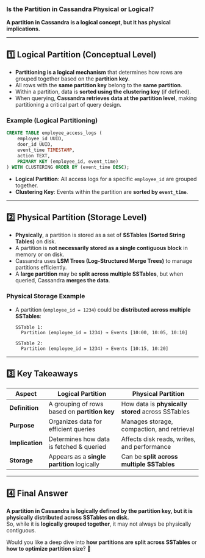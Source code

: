### **Is the Partition in Cassandra Physical or Logical?**  

**A partition in Cassandra is a **logical** concept, but it has physical implications.**  

---

## **1️⃣ Logical Partition (Conceptual Level)**
- **Partitioning is a logical mechanism** that determines how rows are grouped together based on the **partition key**.
- All rows with the **same partition key** belong to the **same partition**.
- Within a partition, data is **sorted using the clustering key** (if defined).
- When querying, **Cassandra retrieves data at the partition level**, making partitioning a critical part of query design.

### **Example (Logical Partitioning)**
```sql
CREATE TABLE employee_access_logs (
    employee_id UUID, 
    door_id UUID,  
    event_time TIMESTAMP, 
    action TEXT, 
    PRIMARY KEY (employee_id, event_time)
) WITH CLUSTERING ORDER BY (event_time DESC);
```
- **Logical Partition**: All access logs for a specific `employee_id` are grouped together.
- **Clustering Key**: Events within the partition are **sorted by `event_time`**.

---

## **2️⃣ Physical Partition (Storage Level)**
- **Physically**, a partition is stored as a set of **SSTables (Sorted String Tables)** on disk.
- A partition is **not necessarily stored as a single contiguous block** in memory or on disk.
- Cassandra uses **LSM Trees (Log-Structured Merge Trees)** to manage partitions efficiently.
- A **large partition** may be **split across multiple SSTables**, but when queried, Cassandra **merges the data**.

### **Physical Storage Example**
- A partition (`employee_id = 1234`) could be **distributed across multiple SSTables**:
  ```
  SSTable 1:
    Partition (employee_id = 1234) → Events [10:00, 10:05, 10:10]
  
  SSTable 2:
    Partition (employee_id = 1234) → Events [10:15, 10:20]
  ```

---

## **3️⃣ Key Takeaways**
| Aspect | **Logical Partition** | **Physical Partition** |
|--------|----------------------|----------------------|
| **Definition** | A grouping of rows based on **partition key** | How data is **physically stored** across SSTables |
| **Purpose** | Organizes data for efficient queries | Manages storage, compaction, and retrieval |
| **Implication** | Determines how data is fetched & queried | Affects disk reads, writes, and performance |
| **Storage** | Appears as a **single partition** logically | Can be **split across multiple SSTables** |

---

## **4️⃣ Final Answer**
**A partition in Cassandra is logically defined by the partition key, but it is physically distributed across SSTables on disk.**  
So, while it is **logically grouped together**, it may not always be physically contiguous.

Would you like a deep dive into **how partitions are split across SSTables** or **how to optimize partition size**? 🚀